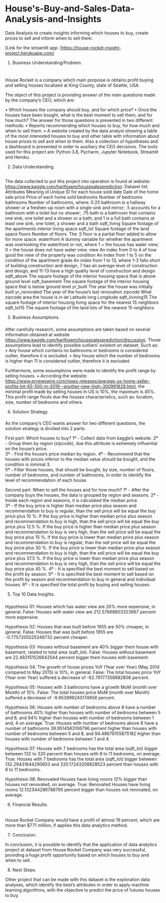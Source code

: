 # House's-Buy-and-Sales-Data-AnaLysis-and-Insights
Data Analysis to create insights informing which houses to buy, create prices to sell and inform when to sell them.

[Link for the streamlit app: ]<https://house-rocket-insight-project.herokuapp.com/>

1. Business Understanding/Problem.<h1>

House Rocket is a company which main porpoise is obtains profit buying and selling houses localized at King County, state of Seattle, USA.

 The object of this project is providing answer of the main questions made by the company’s CEO, which are:
 
•	Which houses the company should buy, and for which price?
•	Once the houses have been bought, what is the best moment to sell them, and for how much?
The answer for those questions is presented in two different methods:
•	 Reports recommending which houses to buy, for how much and when to sell them.
•	A website created by the data analyst showing a table of the most interested houses to buy and other table with information about house prices to sell and when to them. Also a collection of hypotheses and a dashboard is presented in order to auxiliary the CEO decisions.
The tools used for this project are: Python 3.8, Pycharm, Jupyter Notebook, Streamlit and Heroku.

2. Data Understanding.<h2>

The data collected to put this project into operation is found at website: https://www.kaggle.com/harlfoxem/housesalesprediction.
Dataset list:
Attributes	Meaning
id	Unique ID for each house sold
date	Date of the home sale
price	Price of each home sold
bedrooms	Number of bedrooms
bathrooms	Number of bathrooms,
 where:  0.25 bathroom is a hallway shower or a freshen-up room with a single sink and mirror;
 .5 accounts for a bathroom with a toilet but no shower;
 .75 bath is a bathroom that contains one sink, one toilet and a shower or a bath; 
and 1 is a full bath contains at least one sink, one toilet, a shower and a bath
sqft_living	Square footage of the apartments interior living space
sqft_lot	Square footage of the land space
floors	Number of floors. The .5 floor is a partial floor added to allow for more space.
waterfront	A dummy variable for whether the apartment was overlooking the waterfront or not, where 1 = the house has water view; 0 = the house does not have water view. 
view	An index from 0 to 4 of how good the view of the property was
condition	An index from 1 to 5 on the condition of the apartment
grade	An index from 1 to 13, where 1-3 falls short of building construction and design, 7 has an average level of construction and design, and 11-13 have a high quality level of construction and design
sqft_above	The square footage of the interior housing space that is above ground level
sqft_basement	The square footage of the interior housing space that is below ground level
yr_built	 The year the house was initially built
yr_renovated	The year of the house’s last renovation
zipcode	What zipcode area the house is in
lat	Latitude
long	Longitude
sqft_livining15	The square footage of interior housing living space for the nearest 15 neighbors
sqft_lot15	The square footage of the land lots of the nearest 15 neighbors

3. Business Assumptions.<h3>

After carefully research, some assumptions are taken based on several information obtained at website https://www.kaggle.com/harlfoxem/housesalesprediction/discussion.
Those assumptions lead to identify possible outliers’ existent on dataset. Such as:
•	Any house which contains no bathrooms or bedrooms is considered outlier, therefore it is excluded.
•	Any house which the number of bedrooms is higher than 11 is considered outlier, therefore it is excluded.

Furthermore, some assumptions were made to identify the profit range by selling houses.
•	According the website: https://www.prnewswire.com/news-releases/average-us-home-seller-profits-hit-65-500-in-2019--another-new-high-300991828.html, the minimal profit made by selling houses In US is 10%, the maximum is 45%. This profit range flouts due the houses characteristics, such as: location, size, number of bedrooms and others. 

4. Solution Strategy.<h4>

As the company’s CEO wants answer for two different questions, the solution strategy is divided into 2 parts:

First part: Which houses to buy?
1º - Collect data from kaggle’s website.
2º - Group them by region (zipcode), due this attribute is extremely influential on the house’s price.   
3º - Find the house’s price median by region.
4º - Recommend that the houses with prices inferior to the median value should be bought, and the condition is minimal 3.  
5º - Filter those houses, that should be bought, by size, number of floors, number of bedrooms, and number of bathrooms, in order to identify the level of recommendation of each house. 

Second part: When to sell the houses and for how much?
1º - After the company buys the houses, the data is grouped by region and seasons.
2º - Inside each region and seasons, it is calculated the median price.   
3º - If the buy price is higher than median price plus season and recommendation to buy is regular, than the sell price will be equal the buy price plus 10 %. 
If the buy price is higher than median price plus season and recommendation to buy is high, than the sell price will be equal the buy price plus 12.5 %.
If the buy price is higher than median price plus season and recommendation to buy is very high, than the sell price will be equal the buy price plus 15 %.
If the buy price is lower than median price plus season and recommendation to buy is regular, than the sell price will be equal the buy price plus 30 %.
If the buy price is lower than median price plus season and recommendation to buy is high, than the sell price will be equal the buy price plus 37.5 %.
If the buy price is lower than median price plus season and recommendation to buy is very high, than the sell price will be equal the buy price plus 45 %.
4º - It is specified the best moment to sell based on the profit by season.
5º - It is specified the best moment to sell based on the profit by season and recommendation to buy in general and individual houses.
6º - It is specified the total profit by buying and selling houses.

5. Top 10 Data Insights.<h5>

Hypothesis 01: Houses which has water view are 20% more expensive, in general.
False: Houses with water view are 212.57668803323867 percent more expensive.

Hypothesis 02: Houses that was built before 1955 are 50% cheaper, in general.
False: Houses that was built before 1955 are -0.7757205525248732 percent cheaper.

Hypothesis 03: Houses without basement are 40% bigger them house with basement, related to total area (sqft_lot).
False: Houses without basement are 22.483151526642544 percent bigger them houses with basement.

Hypothesis 04: The growth of house prices YoY (Year over Year) (May 2014 compared to May 2015) is 10%, in general.
False: The total houses price YoY (Year over Year) suffered a decrease of -62.79177358882806 percent.

Hypothesis 05: Houses with 3 bathrooms have a growth MoM (month over Month) of 15%.
False: The total houses price MoM (month over Month) suffered a decrease of -9.953899240174858 percent.

Hypothesis 06: Houses with number of bedrooms above 8 have a number of bathrooms 40% higher than houses with number of bedrooms between 5 and 8, and 94% higher than houses with number of bedrooms between 1 and, 4 on average.
True: Houses with number of bedrooms above 8 have a number of bathrooms 39.9514563106796 percent higher than houses with number of bedrooms between 5 and 8, and 94.48676155875182 higher than houses with number of bedrooms between 1 and 4.

Hypothesis 07: Houses with 7 bedrooms has the total area (sqft_lot) bigger between 132 to 320 percent than houses with 8 to 11 bedrooms, on average.
True: Houses with 7 bedrooms has the total area (sqft_lot) bigger between 132.29431644290653 and 320.17243208828523 percent than houses with 8 to 11 bedrooms.

Hypothesis 08: Renovated Houses have living rooms 12% bigger than houses not renovated, on average.
True: Renovated Houses have living rooms 12.132344286788795 percent bigger than houses not renovated, on average.

6. Financial Results.<h6>

 House Rocket Company would have a profit of almost 19 percent, which are more than $771 million, if applies this data analytics method.

7. Conclusion.<h7>

In conclusion, it is possible to identify that the application of data analytics project at dataset from House Rocket Company was very successful, providing a huge profit opportunity based on which houses to buy and when to sell.

8. Next Steps.<h8>

Other project that can be made with this dataset is the exploration data analyses, which identify the best’s attributes in order to apply machine learning algorithms, with the objective to predict the price of futures houses to buy.




